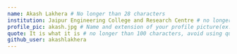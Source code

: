 ```yaml
---
name: Akash Lakhera # No longer than 28 characters
institution: Jaipur Engineering College and Research Centre # no longer than 58 characters
profile_pic: akash.jpg # Name and extension of your profile picture(ex. mona.png) The picture must be squared and 544px on width and height.
quote: It is what it is # no longer than 100 characters, avoid using quotes(") to guarantee the format remains the same.
github_user: akashlakhera
---
```

